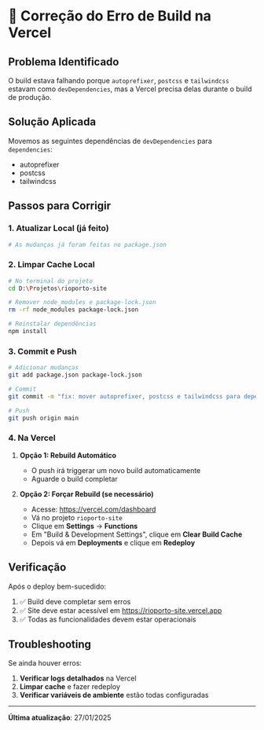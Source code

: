 # 🚨 Correção do Erro de Build na Vercel

## Problema Identificado

O build estava falhando porque `autoprefixer`, `postcss` e `tailwindcss` estavam como `devDependencies`, mas a Vercel precisa delas durante o build de produção.

## Solução Aplicada

Movemos as seguintes dependências de `devDependencies` para `dependencies`:
- autoprefixer
- postcss
- tailwindcss

## Passos para Corrigir

### 1. Atualizar Local (já feito)
```bash
# As mudanças já foram feitas no package.json
```

### 2. Limpar Cache Local
```bash
# No terminal do projeto
cd D:\Projetos\rioporto-site

# Remover node_modules e package-lock.json
rm -rf node_modules package-lock.json

# Reinstalar dependências
npm install
```

### 3. Commit e Push
```bash
# Adicionar mudanças
git add package.json package-lock.json

# Commit
git commit -m "fix: mover autoprefixer, postcss e tailwindcss para dependencies"

# Push
git push origin main
```

### 4. Na Vercel

1. **Opção 1: Rebuild Automático**
   - O push irá triggerar um novo build automaticamente
   - Aguarde o build completar

2. **Opção 2: Forçar Rebuild (se necessário)**
   - Acesse: https://vercel.com/dashboard
   - Vá no projeto `rioporto-site`
   - Clique em **Settings** → **Functions**
   - Em "Build & Development Settings", clique em **Clear Build Cache**
   - Depois vá em **Deployments** e clique em **Redeploy**

## Verificação

Após o deploy bem-sucedido:

1. ✅ Build deve completar sem erros
2. ✅ Site deve estar acessível em https://rioporto-site.vercel.app
3. ✅ Todas as funcionalidades devem estar operacionais

## Troubleshooting

Se ainda houver erros:

1. **Verificar logs detalhados** na Vercel
2. **Limpar cache** e fazer redeploy
3. **Verificar variáveis de ambiente** estão todas configuradas

---

**Última atualização**: 27/01/2025